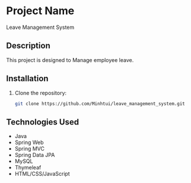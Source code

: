 # Project Name
Leave Management System

## Description
This project is designed to Manage employee leave.

## Installation
1. Clone the repository:
   ```bash
   git clone https://github.com/Minhtui/leave_management_system.git

## Technologies Used
- Java
- Spring Web
- Spring MVC
- Spring Data JPA
- MySQL
- Thymeleaf
- HTML/CSS/JavaScript



